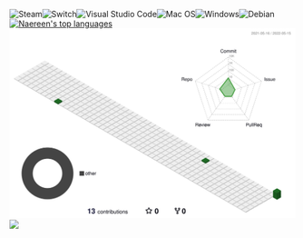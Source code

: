 ![Steam](https://img.shields.io/badge/steam-%23000000.svg?style=for-the-badge&logo=steam&logoColor=white)![Switch](https://img.shields.io/badge/Switch-E60012?style=for-the-badge&logo=nintendo-switch&logoColor=white)![Visual Studio Code](https://img.shields.io/badge/Visual%20Studio%20Code-0078d7.svg?style=for-the-badge&logo=visual-studio-code&logoColor=white)![Mac OS](https://img.shields.io/badge/mac%20os-000000?style=for-the-badge&logo=macos&logoColor=F0F0F0)![Windows](https://img.shields.io/badge/Windows-0078D6?style=for-the-badge&logo=windows&logoColor=white)![Debian](https://img.shields.io/badge/Debian-D70A53?style=for-the-badge&logo=debian&logoColor=white)
[![Naereen's top languages](https://github-readme-stats.vercel.app/api/top-langs/?username=firestl&theme=blue-green)](https://github.com/anuraghazra/github-readme-stats)
![](./profile-3d-contrib/profile-green-animate.svg)
![](https://github-profile-summary-cards.vercel.app/api/cards/profile-details?username=firestl&theme=monokai)
